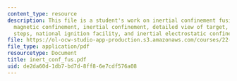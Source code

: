 ```yaml
---
content_type: resource
description: This file is a student's work on inertial confinement fusion explaining
  magnetic confinement, inertial confinement, detailed view of target, fusion ignition
  steps, national ignition facility, and inertial electrostatic confinement.
file: https://ol-ocw-studio-app-production.s3.amazonaws.com/courses/22-012-seminar-fusion-and-plasma-physics-spring-2006/de2da60d1db7bd7d8ff86e7cdf576a08_inert_conf_fus.pdf
file_type: application/pdf
resourcetype: Document
title: inert_conf_fus.pdf
uid: de2da60d-1db7-bd7d-8ff8-6e7cdf576a08
---
```

